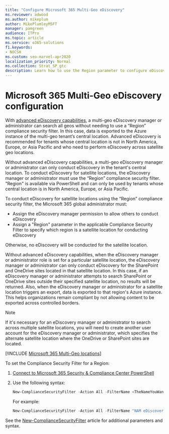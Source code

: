 ```yaml
---
title: "Configure Microsoft 365 Multi-Geo eDiscovery"
ms.reviewer: adwood
ms.author: mikeplum
author: MikePlumleyMSFT
manager: pamgreen
audience: ITPro
ms.topic: article
ms.service: o365-solutions
f1.keywords:
- NOCSH
ms.custom: seo-marvel-apr2020
localization_priority: Normal
ms.collection: Strat_SP_gtc
description: Learn how to use the Region parameter to configure eDiscovery for use in satellite locations in Microsoft 365 Multi-Geo.
---
```


# Microsoft 365 Multi-Geo eDiscovery configuration

With [advanced eDiscovery capabilities](https://docs.microsoft.com/microsoft-365/compliance/overview-ediscovery-20), a multi-geo eDiscovery manager or administrator can search all geos without needing to use a “Region” compliance security filter. In this case, data is exported to the Azure instance of the multi-geo tenant’s central location. Advanced eDiscovery is recommended for tenants whose central location is not in North America, Europe, or Asia Pacific and who need to perform eDiscovery across satellite geo locations.

Without advanced eDiscovery capabilities, a multi-geo eDiscovery manager or administrator can only conduct eDiscovery in the tenant's central location. To conduct eDiscovery for satellite locations, the eDiscovery manager or administrator must use the “Region” compliance security filter. "Region" is available via PowerShell and can only be used by tenants whose central location is in North America, Europe, or Asia Pacific. 

To conduct eDiscovery for satellite locations using the “Region” compliance security filter, the Microsoft 365 global administrator must:
- Assign the eDiscovery manager permission to allow others to conduct eDiscovery
- Assign a "Region" parameter in the applicable Compliance Security Filter to specify which region is a satellite location for conducting eDiscovery

Otherwise, no eDiscovery will be conducted for the satellite location.

Without advanced eDiscovery capabilities, when the eDiscovery manager or administrator role is set for a particular satellite location, the eDiscovery manager or administrator can only conduct eDiscovery for the SharePoint and OneDrive sites located in that satellite location. In this case, if an eDiscovery manager or administrator attempts to search SharePoint or OneDrive sites outside their specified satellite location, no results will be returned. Also, when the eDiscovery manager or administrator for a satellite location triggers an export, data is exported to that region's Azure instance. This helps organizations remain compliant by not allowing content to be exported across controlled borders.

> [!NOTE]
> If it's necessary for an eDiscovery manager or administrator to search across multiple satellite locations, you will need to create another user account for the eDiscovery manager or administrator, which specifies the alternate satellite location where the OneDrive or SharePoint sites are located.

[!INCLUDE [Microsoft 365 Multi-Geo locations](../includes/microsoft-365-multi-geo-locations.md)]

To set the Compliance Security Filter for a Region:

1. [Connect to Microsoft 365 Security & Compliance Center PowerShell](https://docs.microsoft.com/powershell/exchange/connect-to-scc-powershell)

2. Use the following syntax:

   ```powershell
   New-ComplianceSecurityFilter -Action All -FilterName <TheNameYouWantToAssign> -Region <RegionValue> -Users <UserPrincipalName>
   ```

   For example:

   ```powershell
   New-ComplianceSecurityFilter -Action All -FilterName "NAM eDiscovery Managers" -Region NAM -Users adwood@contoso.onmicrosoft.com
   ```

See the [New-ComplianceSecurityFilter](https://docs.microsoft.com/powershell/module/exchange/new-compliancesecurityfilter) article for additional parameters and syntax.
